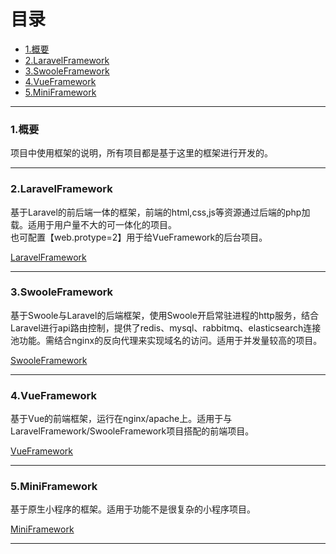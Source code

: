 # 目录

* [1.概要](#1)
* [2.LaravelFramework](#2)
* [3.SwooleFramework](#3)
* [4.VueFramework](#4)
* [5.MiniFramework](#5)

---

### <div id="1">1.概要</div>

<p>项目中使用框架的说明，所有项目都是基于这里的框架进行开发的。</p>

---

### <div id="2">2.LaravelFramework</div>

<p>基于Laravel的前后端一体的框架，前端的html,css,js等资源通过后端的php加载。适用于用户量不大的可一体化的项目。<br>也可配置【web.protype=2】用于给VueFramework的后台项目。</p>

<div><a target="_blank" href="http://git.dev.51job.com/HroEx/LaravelFramework">LaravelFramework</a></div>

---


### <div id="3">3.SwooleFramework</div>

<p>基于Swoole与Laravel的后端框架，使用Swoole开启常驻进程的http服务，结合Laravel进行api路由控制，提供了redis、mysql、rabbitmq、elasticsearch连接池功能。需结合nginx的反向代理来实现域名的访问。适用于并发量较高的项目。</p>

<div><a target="_blank" href="http://git.dev.51job.com/HroEx/SwooleFramework">SwooleFramework</a></div>

---

### <div id="4">4.VueFramework</div>

<p>基于Vue的前端框架，运行在nginx/apache上。适用于与LaravelFramework/SwooleFramework项目搭配的前端项目。</p>

<div><a target="_blank" href="http://git.dev.51job.com/HroEx/VueFramework">VueFramework</a></div>

---

### <div id="5">5.MiniFramework</div>

<p>基于原生小程序的框架。适用于功能不是很复杂的小程序项目。</p>

<div><a target="_blank" href="http://git.dev.51job.com/HroEx/mini-framework">MiniFramework</a></div>

---
